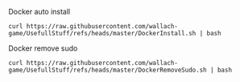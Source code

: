 Docker auto install
```
curl https://raw.githubusercontent.com/wallach-game/UsefullStuff/refs/heads/master/DockerInstall.sh | bash
```

Docker remove sudo 
```
curl https://raw.githubusercontent.com/wallach-game/UsefullStuff/refs/heads/master/DockerRemoveSudo.sh | bash
```